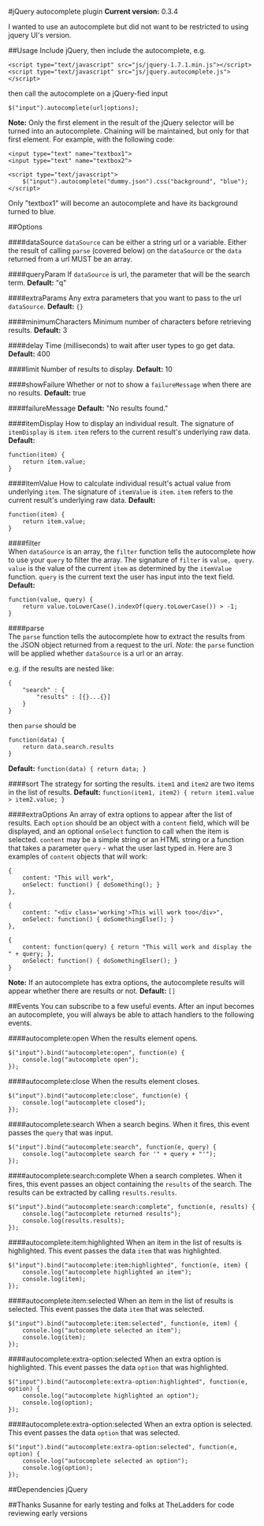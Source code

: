 #jQuery autocomplete plugin
**Current version:** 0.3.4

I wanted to use an autocomplete but did not want to be restricted to using jquery UI's version. 

##Usage
Include jQuery, then include the autocomplete, e.g.

	<script type="text/javascript" src="js/jquery-1.7.1.min.js"></script>
	<script type="text/javascript" src="js/jquery.autocomplete.js"></script>
	
then call the autocomplete on a jQuery-fied input 

	$("input").autocomplete(url|options);
	
**Note:** Only the first element in the result of the jQuery selector will be turned into an autocomplete. Chaining will be maintained, but only for that first element. For example, with the following code:

	<input type="text" name="textbox1">
	<input type="text" name="textbox2">
	
	<script type="text/javascript">
		$("input").autocomplete("dummy.json").css("background", "blue");
	</script>

Only "textbox1" will become an autocomplete and have its background turned to blue.

##Options

####dataSource
`dataSource` can be either a string url or a variable.
Either the result of calling `parse` (covered below) on the `dataSource` or the `data` returned from a url MUST be an array.
            
####queryParam
If `dataSource` is url, the parameter that will be the search term.
**Default:** "q"


####extraParams
Any extra parameters that you want to pass to the url `dataSource`.
**Default:** `{}`


####minimumCharacters
Minimum number of characters before retrieving results.
**Default:** 3
          
            
####delay
Time (milliseconds) to wait after user types to go get data.
**Default:** 400
            
            
####limit
Number of results to display.
**Default:** 10


####showFailure
Whether or not to show a `failureMessage` when there are no results.
**Default:** true

            
####failureMessage
**Default:** "No results found."
            
            
####itemDisplay
How to display an individual result. The signature of `itemDisplay` is `item`.
`item` refers to the current result's underlying raw data. 
**Default:**

	function(item) {
		return item.value;
	}

            
####itemValue
How to calculate individual result's actual value from underlying `item`.
The signature of `itemValue` is `item`. `item` refers to the current result's underlying raw data.
**Default:**

	function(item) {
		return item.value;
	}

         
####filter   
When `dataSource` is an array, the `filter` function tells the autocomplete how to use your `query` to filter the array.
The signature of `filter` is `value, query`. `value` is the value of the current `item` as determined by the `itemValue` function.
`query` is the current text the user has input into the text field.
**Default:**

	function(value, query) {
		return value.toLowerCase().indexOf(query.toLowerCase()) > -1;
	}

         
####parse   
The `parse` function tells the autocomplete how to extract the results from the JSON object returned from a request to the url.
*Note:* the `parse` function will be applied whether `dataSource` is a url or an array. 

e.g. if the results are nested like:

	{
		"search" : {
			"results" : [{}...{}]
		}
	}

then `parse` should be

	function(data) {
		return data.search.results
	}

**Default:** `function(data) { return data; }`

            
####sort
The strategy for sorting the results. `item1` and `item2` are two items in the list of results.
**Default:** `function(item1, item2) { return item1.value > item2.value; }`


####extraOptions
An array of extra options to appear after the list of results. Each `option` should be an object with a `content` field,
which will be displayed, and an optional `onSelect` function to call when the item is selected. `content` may be a simple
string or an HTML string or a function that takes a parameter `query` - what the user last typed in. Here are 3 
examples of `content` objects that will work:

	{
		content: "This will work",
		onSelect: function() { doSomething(); }
	},
  
	{
		content: "<div class='working'>This will work too</div>",
		onSelect: function() { doSomethingElse(); }
	},
  
	{
		content: function(query) { return "This will work and display the " + query; },
		onSelect: function() { doSomethingElser(); }
	}

**Note:** If an autocomplete has extra options, the autocomplete results will appear whether there are results or not.
**Default:** `[]`

##Events
You can subscribe to a few useful events. After an input becomes an autocomplete, you will always be able to attach handlers to the following events.

####autocomplete:open
When the results element opens.
	
	$("input").bind("autocomplete:open", function(e) {
		console.log("autocomplete open");
	});

####autocomplete:close
When the results element closes.

	$("input").bind("autocomplete:close", function(e) {
		console.log("autocomplete closed");
	});

####autocomplete:search
When a search begins. When it fires, this event passes the `query` that was input.

	$("input").bind("autocomplete:search", function(e, query) {
		console.log("autocomplete search for '" + query + "'");
	});

####autocomplete:search:complete
When a search completes. When it fires, this event passes an object containing the `results` of the search. The results can be extracted by calling `results.results`.

	$("input").bind("autocomplete:search:complete", function(e, results) {
		console.log("autocomplete returned results");
		console.log(results.results);
	});

####autocomplete:item:highlighted
When an item in the list of results is highlighted. This event passes the data `item` that was highlighted.

	$("input").bind("autocomplete:item:highlighted", function(e, item) {
		console.log("autocomplete highlighted an item");
		console.log(item);
	});

####autocomplete:item:selected
When an item in the list of results is selected. This event passes the data `item` that was selected.

	$("input").bind("autocomplete:item:selected", function(e, item) {
		console.log("autocomplete selected an item");
		console.log(item);
	});

####autocomplete:extra-option:selected
When an extra option is highlighted. This event passes the data `option` that was highlighted.

	$("input").bind("autocomplete:extra-option:highlighted", function(e, option) {
		console.log("autocomplete highlighted an option");
		console.log(option);
	});

####autocomplete:extra-option:selected
When an extra option is selected. This event passes the data `option` that was selected.

	$("input").bind("autocomplete:extra-option:selected", function(e, option) {
		console.log("autocomplete selected an option");
		console.log(option);
	});


##Dependencies
jQuery


##Thanks
Susanne for early testing and folks at TheLadders for code reviewing early versions
